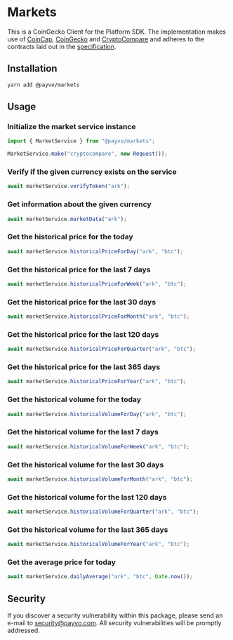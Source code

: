 # Markets

This is a CoinGecko Client for the Platform SDK. The implementation makes use of [CoinCap](/docs/sdk/markets/coincap), [CoinGecko](/docs/sdk/markets/coingecko) and [CryptoCompare](/docs/sdk/markets/cryptocompare) and adheres to the contracts laid out in the [specification](/docs/specification.md).

## Installation

```bash
yarn add @payvo/markets
```

## Usage

### Initialize the market service instance

```typescript
import { MarketService } from "@payvo/markets";

MarketService.make("cryptocompare", new Request());
```

### Verify if the given currency exists on the service

```typescript
await marketService.verifyToken("ark");
```

### Get information about the given currency

```typescript
await marketService.marketData("ark");
```

### Get the historical price for the today

```typescript
await marketService.historicalPriceForDay("ark", "btc");
```

### Get the historical price for the last 7 days

```typescript
await marketService.historicalPriceForWeek("ark", "btc");
```

### Get the historical price for the last 30 days

```typescript
await marketService.historicalPriceForMonth("ark", "btc");
```

### Get the historical price for the last 120 days

```typescript
await marketService.historicalPriceForQuarter("ark", "btc");
```

### Get the historical price for the last 365 days

```typescript
await marketService.historicalPriceForYear("ark", "btc");
```

### Get the historical volume for the today

```typescript
await marketService.historicalVolumeForDay("ark", "btc");
```

### Get the historical volume for the last 7 days

```typescript
await marketService.historicalVolumeForWeek("ark", "btc");
```

### Get the historical volume for the last 30 days

```typescript
await marketService.historicalVolumeForMonth("ark", "btc");
```

### Get the historical volume for the last 120 days

```typescript
await marketService.historicalVolumeForQuarter("ark", "btc");
```

### Get the historical volume for the last 365 days

```typescript
await marketService.historicalVolumeForYear("ark", "btc");
```

### Get the average price for today

```typescript
await marketService.dailyAverage("ark", "btc", Date.now());
```

## Security

If you discover a security vulnerability within this package, please send an e-mail to [security@payvo.com](mailto:security@payvo.com). All security vulnerabilities will be promptly addressed.
